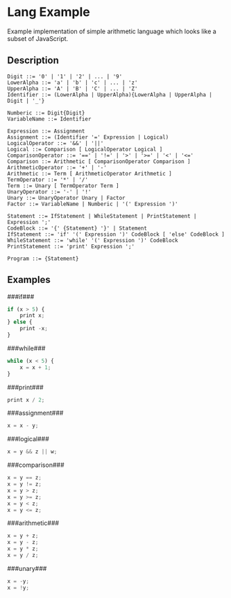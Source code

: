 Lang Example
============

Example implementation of simple arithmetic language which looks like a subset of JavaScript.

Description
-----------

```
Digit ::= '0' | '1' | '2' | ... | '9'
LowerAlpha ::= 'a' | 'b' | 'c' | ... | 'z'
UpperAlpha ::= 'A' | 'B' | 'C' | ... | 'Z'
Identifier ::= (LowerAlpha | UpperAlpha){LowerAlpha | UpperAlpha | Digit | '_'}

Numberic ::= Digit{Digit}
VariableName ::= Identifier

Expression ::= Assignment
Assignment ::= (Identifier '=' Expression | Logical)
LogicalOperator ::= '&&' | '||'
Logical ::= Comparison [ LogicalOperator Logical ]
ComparisonOperator ::= '==' | '!=' | '>' | '>=' | '<' | '<='
Comparison ::= Arithmetic [ ComparisonOperator Comparison ]
ArithmeticOperator ::= '+' | '-'
Arithmetic ::= Term [ ArithmeticOperator Arithmetic ]
TermOperator ::= '*' | '/'
Term ::= Unary [ TermOperator Term ]
UnaryOperator ::= '-' | '!'
Unary ::= UnaryOperator Unary | Factor
Factor ::= VariableName | Numberic | '(' Expression ')'

Statement ::= IfStatement | WhileStatement | PrintStatement | Expression ';'
CodeBlock ::= '{' {Statement} '}' | Statement
IfStatement ::= 'if' '(' Expression ')' CodeBlock [ 'else' CodeBlock ]
WhileStatement ::= 'while' '(' Expression ')' CodeBlock
PrintStatement ::= 'print' Expression ';'

Program ::= {Statement}
```


Examples
--------

###if###

```javascript
if (x > 5) {
    print x;
} else {
    print -x;
}
```

###while###

```javascript
while (x < 5) {
    x = x + 1;
}
```

###print###

```javascript
print x / 2;
```

###assignment###

```javascript
x = x - y;
```


###logical###

```javascript
x = y && z || w;
```


###comparison###

```javascript
x = y == z;
x = y != z;
x = y > z;
x = y >= z;
x = y < z;
x = y <= z;
```

###arithmetic###

```javascript
x = y + z;
x = y - z;
x = y * z;
x = y / z;
```

###unary###

```javascript
x = -y;
x = !y;
```
